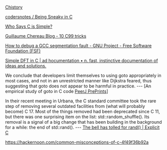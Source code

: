[Chistory](http://www.bell-labs.com/usr/dmr/www/chist.html)

[codersnotes / Being Sneaky in C](http://www.codersnotes.com/notes/being-sneaky-in-c)

[Who Says C is Simple?](http://www.eecs.berkeley.edu/~necula/cil/cil016.html)

[Guillaume Chereau Blog - 10 C99 tricks](http://blog.noctua-software.com/c-tricks.html)

[How to debug a GCC segmentation fault - GNU Project - Free Software Foundation (FSF)](https://gcc.gnu.org/bugs/segfault.html)

[Simple DFT in C | ad hocumentation • n. fast, instinctive documentation of ideas and solutions.](https://batchloaf.wordpress.com/2013/12/07/simple-dft-in-c/)

We conclude that developers limit themselves to using goto appropriately in most cases, and not in an unrestricted manner like Dijkstra feared, thus suggesting that goto does not appear to be harmful in practice. --- [An empirical study of goto in C code [PeerJ PrePrints](https://peerj.com/preprints/826v1/)]

In their recent meeting in Urbana, the C   standard committee took the rare step of removing several outdated facilities from (what will probably become) C  17. Most of the things removed had been deprecated since C  11, but there was one surprising item on the list: std::random_shuffle(). Its removal is a signal of a big change that has been building in the background for a while: the end of std::rand().  --- [The bell has tolled for rand() | Explicit C  ](http://cpp.indi.frih.net/blog/2014/12/the-bell-has-tolled-for-rand/)

https://hackernoon.com/common-misconceptions-of-c-4f49f36b92a

